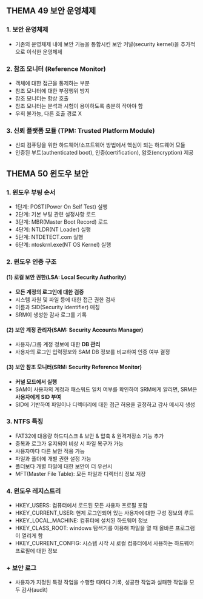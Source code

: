 ## **THEMA 49 보안 운영체제**
### 1. 보안 운영체제
- 기존의 운영체제 내에 보안 기능을 통합시킨 보안 커널(security kernel)을 추가적으로 이식한 운영체제

### 2. 참조 모니터 (Reference Monitor)
- 객체에 대한 접근을 통제하는 부분
- 참조 모니터에 대한 부정행위 방지
- 참조 모니터는 항상 호출
- 참조 모니터는 분석과 시험이 용이하도록 충분히 작아야 함
- 우회 불가능, 다른 호출 경로 X

### 3. 신뢰 플랫폼 모듈 (TPM: Trusted Platform Module)
- 신뢰 컴퓨팅을 위한 하드웨어/소프트웨어 방법에서 핵심이 되는 하드웨어 모듈
- 인증된 부트(authenticated boot), 인증(certification), 암호(encryption) 제공



## **THEMA 50 윈도우 보안**
### 1. 윈도우 부팅 순서
- 1단계: POST(Power On Self Test) 실행
- 2단계: 기본 부팅 관련 설정사항 로드
- 3단계: MBR(Master Boot Record) 로드
- 4단계: NTLDR(NT Loader) 실행
- 5단계: NTDETECT.com 실행
- 6단계: ntoskrnl.exe(NT OS Kernel) 실행

### 2. 윈도우 인증 구조
#### (1) 로컬 보안 권한(LSA: Local Security Authority)
- **모든 계정의 로그인에 대한 검증**
- 시스템 자원 및 파일 등에 대한 접근 권한 검사
- 이름과 SID(Security Identifier) 매칭
- SRM이 생성한 감사 로그를 기록

#### (2) 보안 계정 관리자(SAM: Security Accounts Manager)
- 사용자/그룹 계정 정보에 대한 **DB 관리**
- 사용자의 로그인 입력정보와 SAM DB 정보를 비교하여 인증 여부 결정

#### (3) 보안 참조 모니터(SRM: Security Reference Monitor)
- **커널 모드에서 실행**
- SAM이 사용자의 계정과 패스워드 일치 여부를 확인하여 SRM에게 알리면, SRM은 **사용자에게 SID 부여**
- SID에 기반하여 파일이나 디렉터리에 대한 접근 허용을 결정하고 감사 메시지 생성

### 3. NTFS 특징
- FAT32에 대용량 하드디스크 & 보안 & 압축 & 원격저장소 기능 추가
- 중복과 로그가 유지되어 비상 시 파일 복구가 가능
- 사용자마다 다른 보안 적용 가능
- 파일과 폴더에 개별 권한 설정 가능
- 폴더보다 개별 파일에 대한 보안이 더 우선시
- MFT(Master File Table): 모든 파일과 디렉터리 정보 저장

### 4. 윈도우 레지스트리
- HKEY_USERS: 컴퓨터에서 로드된 모든 사용자 프로필 포함
- HKEY_CURRENT_USER: 현제 로그인되어 있는 사용자에 대한 구성 정보의 루트
- HKEY_LOCAL_MACHINE: 컴퓨터에 설치된 하드웨어 정보
- HKEY_CLASS_ROOT: windows 탐색기를 이용해 파일을 열 때 올바른 프로그램이 열리게 함
- HKEY_CURRENT_CONFIG: 시스템 시작 시 로컬 컴퓨터에서 사용하는 하드웨어 프로필에 대한 정보

### + 보안 로그
- 사용자가 지정된 특정 작업을 수행할 때마다 기록, 성공한 작업과 실패한 작업을 모두 감사(audit)


